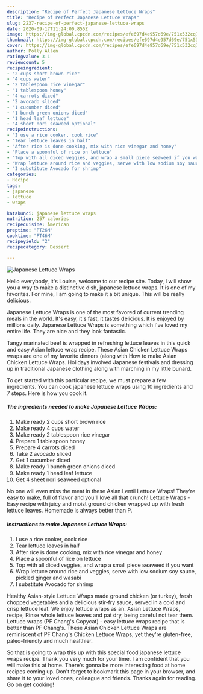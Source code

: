 ```yaml
---
description: "Recipe of Perfect Japanese Lettuce Wraps"
title: "Recipe of Perfect Japanese Lettuce Wraps"
slug: 2237-recipe-of-perfect-japanese-lettuce-wraps
date: 2020-09-17T11:24:00.855Z
image: https://img-global.cpcdn.com/recipes/efe697d4e957d69e/751x532cq70/japanese-lettuce-wraps-recipe-main-photo.jpg
thumbnail: https://img-global.cpcdn.com/recipes/efe697d4e957d69e/751x532cq70/japanese-lettuce-wraps-recipe-main-photo.jpg
cover: https://img-global.cpcdn.com/recipes/efe697d4e957d69e/751x532cq70/japanese-lettuce-wraps-recipe-main-photo.jpg
author: Polly Allen
ratingvalue: 3.1
reviewcount: 5
recipeingredient:
- "2 cups short brown rice"
- "4 cups water"
- "2 tablespoon rice vinegar"
- "1 tablespoon honey"
- "4 carrots diced"
- "2 avocado sliced"
- "1 cucumber diced"
- "1 bunch green onions diced"
- "1 head leaf lettuce"
- "4 sheet nori seaweed optional"
recipeinstructions:
- "I use a rice cooker, cook rice"
- "Tear lettuce leaves in half"
- "After rice is done cooking, mix with rice vinegar and honey"
- "Place a spoonful of rice on lettuce"
- "Top with all diced veggies, and wrap a small piece seaweed if you want"
- "Wrap lettuce around rice and veggies, serve with low sodium soy sauce, pickled ginger and wasabi"
- "I substitute Avocado for shrimp"
categories:
- Recipe
tags:
- japanese
- lettuce
- wraps

katakunci: japanese lettuce wraps 
nutrition: 257 calories
recipecuisine: American
preptime: "PT26M"
cooktime: "PT46M"
recipeyield: "2"
recipecategory: Dessert

---
```



![Japanese Lettuce Wraps](https://img-global.cpcdn.com/recipes/efe697d4e957d69e/751x532cq70/japanese-lettuce-wraps-recipe-main-photo.jpg)

Hello everybody, it's Louise, welcome to our recipe site. Today, I will show you a way to make a distinctive dish, japanese lettuce wraps. It is one of my favorites. For mine, I am going to make it a bit unique. This will be really delicious.

Japanese Lettuce Wraps is one of the most favored of current trending meals in the world. It's easy, it's fast, it tastes delicious. It is enjoyed by millions daily. Japanese Lettuce Wraps is something which I've loved my entire life. They are nice and they look fantastic.

Tangy marinated beef is wrapped in refreshing lettuce leaves in this quick and easy Asian lettuce wrap recipe. These Asian Chicken Lettuce Wraps wraps are one of my favorite dinners (along with How to make Asian Chicken Lettuce Wraps. Holidays involved Japanese festivals and dressing up in traditional Japanese clothing along with marching in my little bunard.


To get started with this particular recipe, we must prepare a few ingredients. You can cook japanese lettuce wraps using 10 ingredients and 7 steps. Here is how you cook it.

<!--inarticleads1-->

##### The ingredients needed to make Japanese Lettuce Wraps:

1. Make ready 2 cups short brown rice
1. Make ready 4 cups water
1. Make ready 2 tablespoon rice vinegar
1. Prepare 1 tablespoon honey
1. Prepare 4 carrots diced
1. Take 2 avocado sliced
1. Get 1 cucumber diced
1. Make ready 1 bunch green onions diced
1. Make ready 1 head leaf lettuce
1. Get 4 sheet nori seaweed optional


No one will even miss the meat in these Asian Lentil Lettuce Wraps! They&#39;re easy to make, full of flavor and you&#39;ll love all that crunch! Lettuce Wraps - Easy recipe with juicy and moist ground chicken wrapped up with fresh lettuce leaves. Homemade is always better than P. 

<!--inarticleads2-->

##### Instructions to make Japanese Lettuce Wraps:

1. I use a rice cooker, cook rice
1. Tear lettuce leaves in half
1. After rice is done cooking, mix with rice vinegar and honey
1. Place a spoonful of rice on lettuce
1. Top with all diced veggies, and wrap a small piece seaweed if you want
1. Wrap lettuce around rice and veggies, serve with low sodium soy sauce, pickled ginger and wasabi
1. I substitute Avocado for shrimp


Healthy Asian-style Lettuce Wraps made ground chicken (or turkey), fresh chopped vegetables and a delicious stir-fry sauce, served in a cold and crisp lettuce leaf. We enjoy lettuce wraps as an. Asian Lettuce Wraps, recipe, Rinse whole lettuce leaves and pat dry, being careful not tear them. Lettuce wraps (PF Chang&#39;s Copycat) - easy lettuce wraps recipe that is better than PF Chang&#39;s. These Asian Chicken Lettuce Wraps are reminiscent of PF Chang&#39;s Chicken Lettuce Wraps, yet they&#39;re gluten-free, paleo-friendly and much healthier. 

So that is going to wrap this up with this special food japanese lettuce wraps recipe. Thank you very much for your time. I am confident that you will make this at home. There's gonna be more interesting food at home recipes coming up. Don't forget to bookmark this page in your browser, and share it to your loved ones, colleague and friends. Thanks again for reading. Go on get cooking!

